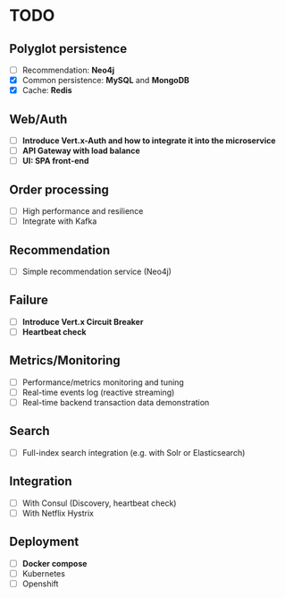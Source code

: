# TODO

## Polyglot persistence

- [ ] Recommendation: **Neo4j**
- [x] Common persistence: **MySQL** and **MongoDB**
- [x] Cache: **Redis**

## Web/Auth

- [ ] **Introduce Vert.x-Auth and how to integrate it into the microservice**
- [ ] **API Gateway with load balance**
- [ ] **UI: SPA front-end**

## Order processing

- [ ] High performance and resilience
- [ ] Integrate with Kafka

## Recommendation

- [ ] Simple recommendation service (Neo4j)

## Failure

- [ ] **Introduce Vert.x Circuit Breaker**
- [ ] **Heartbeat check**

## Metrics/Monitoring

- [ ] Performance/metrics monitoring and tuning
- [ ] Real-time events log (reactive streaming)
- [ ] Real-time backend transaction data demonstration

## Search

- [ ] Full-index search integration (e.g. with Solr or Elasticsearch)

## Integration

- [ ] With Consul (Discovery, heartbeat check)
- [ ] With Netflix Hystrix

## Deployment

- [ ] **Docker compose**
- [ ] Kubernetes
- [ ] Openshift